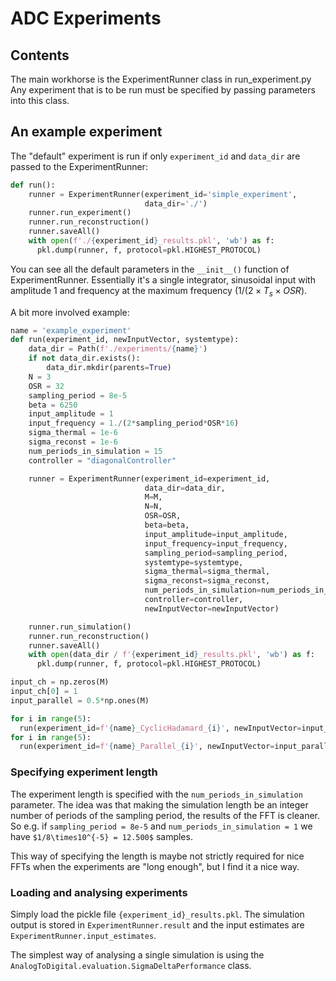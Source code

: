 # ADC Experiments

## Contents
The main workhorse is the ExperimentRunner class in run_experiment.py
Any experiment that is to be run must be specified by passing parameters into this class.


## An example experiment
The "default" experiment is run if only `experiment_id` and `data_dir` are passed to the ExperimentRunner:
```python
def run():
    runner = ExperimentRunner(experiment_id='simple_experiment',
                              data_dir='./')
    runner.run_experiment()
    runner.run_reconstruction()
    runner.saveAll()
    with open(f'./{experiment_id}_results.pkl', 'wb') as f:
      pkl.dump(runner, f, protocol=pkl.HIGHEST_PROTOCOL)
```
You can see all the default parameters in the `__init__()` function of ExperimentRunner.
Essentially it's a single integrator, sinusoidal input with amplitude 1 and frequency at the maximum frequency ($`1/(2\times T_s\times OSR`$).

A bit more involved example:

```python
name = 'example_experiment'
def run(experiment_id, newInputVector, systemtype):
    data_dir = Path(f'./experiments/{name}')
    if not data_dir.exists():
        data_dir.mkdir(parents=True)
    N = 3
    OSR = 32
    sampling_period = 8e-5
    beta = 6250
    input_amplitude = 1
    input_frequency = 1./(2*sampling_period*OSR*16)
    sigma_thermal = 1e-6
    sigma_reconst = 1e-6
    num_periods_in_simulation = 15
    controller = "diagonalController"

    runner = ExperimentRunner(experiment_id=experiment_id,
                              data_dir=data_dir,
                              M=M,
                              N=N,
                              OSR=OSR,
                              beta=beta,
                              input_amplitude=input_amplitude,
                              input_frequency=input_frequency,
                              sampling_period=sampling_period,
                              systemtype=systemtype,
                              sigma_thermal=sigma_thermal,
                              sigma_reconst=sigma_reconst,
                              num_periods_in_simulation=num_periods_in_simulation,
                              controller=controller,
                              newInputVector=newInputVector)

    runner.run_simulation()
    runner.run_reconstruction()
    runner.saveAll()
    with open(data_dir / f'{experiment_id}_results.pkl', 'wb') as f:
      pkl.dump(runner, f, protocol=pkl.HIGHEST_PROTOCOL)

input_ch = np.zeros(M)
input_ch[0] = 1
input_parallel = 0.5*np.ones(M)

for i in range(5):
  run(experiment_id=f'{name}_CyclicHadamard_{i}', newInputVector=input_ch, systemtype='CyclicHadamard')
for i in range(5):
  run(experiment_id=f'{name}_Parallel_{i}', newInputVector=input_parallel, systemtype='ParallelIntegratorChains')
```

### Specifying experiment length
The experiment length is specified with the `num_periods_in_simulation` parameter.
The idea was that making the simulation length be an integer number of periods of the sampling period, the results of the FFT is cleaner.
So e.g. if `sampling_period = 8e-5` and `num_periods_in_simulation = 1` we have `$1/8\times10^{-5} = 12.500$` samples.

This way of specifying the length is maybe not strictly required for nice FFTs when the experiments are "long enough", but I find it a nice way.


### Loading and analysing experiments
Simply load the pickle file `{experiment_id}_results.pkl`. The simulation output is stored in `ExperimentRunner.result` and the input estimates are `ExperimentRunner.input_estimates`.

The simplest way of analysing a single simulation is using the `AnalogToDigital.evaluation.SigmaDeltaPerformance` class.


